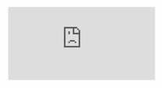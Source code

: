 <figure><embed src="https://wakatime.com/share/@lasermines/006d32de-7e51-4754-b175-bae8c0270f7f.svg"></embed></figure>
